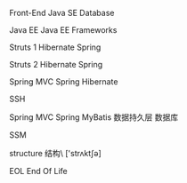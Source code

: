 Front-End
Java SE
Database

Java EE
Java EE Frameworks

Struts 1
Hibernate
Spring

Struts 2
Hibernate
Spring

Spring MVC
Spring
Hibernate

SSH

Spring MVC
Spring
MyBatis 数据持久层 数据库

SSM

structure 结构\ ['strʌktʃə]

EOL End Of Life

